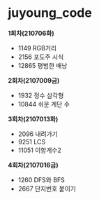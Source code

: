 # juyoung_code

**1회차(210706화)**
- 1149 RGB거리  
- 2156 포도주 시식  
- 12865 평범한 배낭
  
**2회차(2107009금)**
- 1932 정수 삼각형 
- 10844 쉬운 계단 수
  
**3회차(2107013화)**
- 2096 내려가기 
- 9251 LCS
- 11051 이항계수2
  
**4회차(2107016금)**
- 1260 DFS와 BFS 
- 2667 단지번호 붙이기
  
